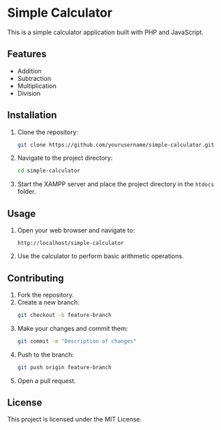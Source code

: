 # Simple Calculator

This is a simple calculator application built with PHP and JavaScript.

## Features

- Addition
- Subtraction
- Multiplication
- Division

## Installation

1. Clone the repository:
    ```sh
    git clone https://github.com/yourusername/simple-calculator.git
    ```
2. Navigate to the project directory:
    ```sh
    cd simple-calculator
    ```
3. Start the XAMPP server and place the project directory in the `htdocs` folder.

## Usage

1. Open your web browser and navigate to:
    ```
    http://localhost/simple-calculator
    ```
2. Use the calculator to perform basic arithmetic operations.

## Contributing

1. Fork the repository.
2. Create a new branch:
    ```sh
    git checkout -b feature-branch
    ```
3. Make your changes and commit them:
    ```sh
    git commit -m "Description of changes"
    ```
4. Push to the branch:
    ```sh
    git push origin feature-branch
    ```
5. Open a pull request.

## License

This project is licensed under the MIT License.